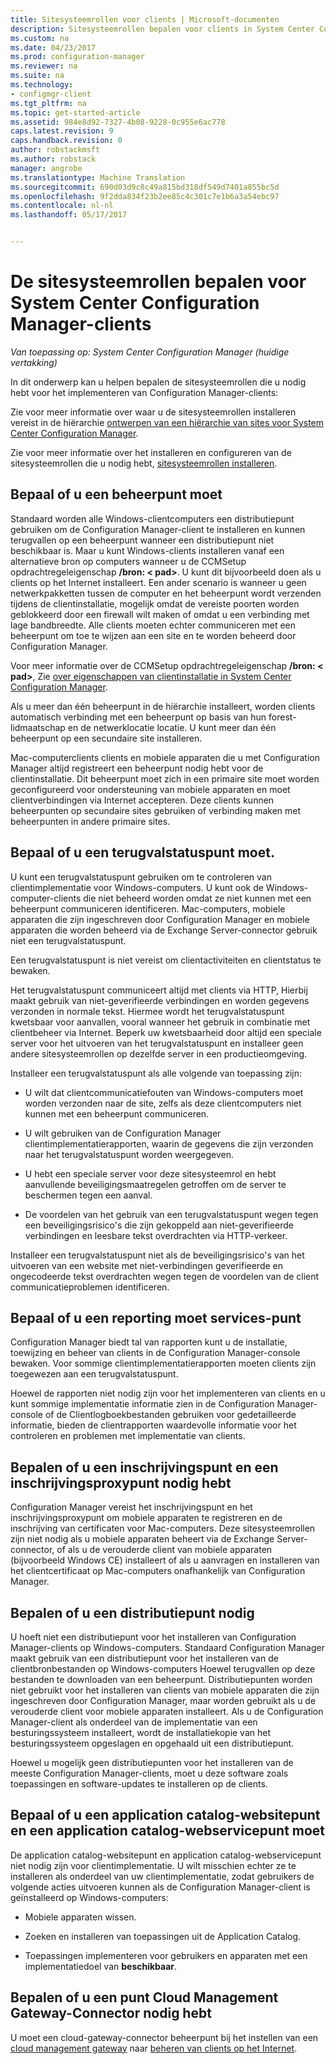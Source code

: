 ```yaml
---
title: Sitesysteemrollen voor clients | Microsoft-documenten
description: Sitesysteemrollen bepalen voor clients in System Center Configuration Manager.
ms.custom: na
ms.date: 04/23/2017
ms.prod: configuration-manager
ms.reviewer: na
ms.suite: na
ms.technology:
- configmgr-client
ms.tgt_pltfrm: na
ms.topic: get-started-article
ms.assetid: 984e8d92-7327-4b08-9228-0c955e6ac778
caps.latest.revision: 9
caps.handback.revision: 0
author: robstackmsft
ms.author: robstack
manager: angrobe
ms.translationtype: Machine Translation
ms.sourcegitcommit: 690d03d9c8c49a815bd318df549d7401a855bc5d
ms.openlocfilehash: 9f2dda834f23b2ee85c4c301c7e1b6a3a54ebc97
ms.contentlocale: nl-nl
ms.lasthandoff: 05/17/2017


---
```

# <a name="determine-the-site-system-roles-for-system-center-configuration-manager-clients"></a>De sitesysteemrollen bepalen voor System Center Configuration Manager-clients

*Van toepassing op: System Center Configuration Manager (huidige vertakking)*

In dit onderwerp kan u helpen bepalen de sitesysteemrollen die u nodig hebt voor het implementeren van Configuration Manager-clients:  

 Zie voor meer informatie over waar u de sitesysteemrollen installeren vereist in de hiërarchie [ontwerpen van een hiërarchie van sites voor System Center Configuration Manager](../../../../core/plan-design/hierarchy/design-a-hierarchy-of-sites.md).  

 Zie voor meer informatie over het installeren en configureren van de sitesysteemrollen die u nodig hebt, [sitesysteemrollen installeren](../../../../core/servers/deploy/configure/install-site-system-roles.md).  

##  <a name="determine-if-you-need-a-management-point"></a>Bepaal of u een beheerpunt moet  
 Standaard worden alle Windows-clientcomputers een distributiepunt gebruiken om de Configuration Manager-client te installeren en kunnen terugvallen op een beheerpunt wanneer een distributiepunt niet beschikbaar is. Maar u kunt Windows-clients installeren vanaf een alternatieve bron op computers wanneer u de CCMSetup opdrachtregeleigenschap **/bron: < pad\>**. U kunt dit bijvoorbeeld doen als u clients op het Internet installeert. Een ander scenario is wanneer u geen netwerkpakketten tussen de computer en het beheerpunt wordt verzenden tijdens de clientinstallatie, mogelijk omdat de vereiste poorten worden geblokkeerd door een firewall wilt maken of omdat u een verbinding met lage bandbreedte. Alle clients moeten echter communiceren met een beheerpunt om toe te wijzen aan een site en te worden beheerd door Configuration Manager.  

 Voor meer informatie over de CCMSetup opdrachtregeleigenschap **/bron: < pad\>**, Zie [over eigenschappen van clientinstallatie in System Center Configuration Manager](../../../../core/clients/deploy/about-client-installation-properties.md).  

 Als u meer dan één beheerpunt in de hiërarchie installeert, worden clients automatisch verbinding met een beheerpunt op basis van hun forest-lidmaatschap en de netwerklocatie locatie. U kunt meer dan één beheerpunt op een secundaire site installeren.  

 Mac-computerclients clients en mobiele apparaten die u met Configuration Manager altijd registreert een beheerpunt nodig hebt voor de clientinstallatie. Dit beheerpunt moet zich in een primaire site moet worden geconfigureerd voor ondersteuning van mobiele apparaten en moet clientverbindingen via Internet accepteren. Deze clients kunnen beheerpunten op secundaire sites gebruiken of verbinding maken met beheerpunten in andere primaire sites.  

##  <a name="determine-if-you-need-a-fallback-status-point"></a>Bepaal of u een terugvalstatuspunt moet.  
 U kunt een terugvalstatuspunt gebruiken om te controleren van clientimplementatie voor Windows-computers. U kunt ook de Windows-computer-clients die niet beheerd worden omdat ze niet kunnen met een beheerpunt communiceren identificeren. Mac-computers, mobiele apparaten die zijn ingeschreven door Configuration Manager en mobiele apparaten die worden beheerd via de Exchange Server-connector gebruik niet een terugvalstatuspunt.  

 Een terugvalstatuspunt is niet vereist om clientactiviteiten en clientstatus te bewaken.  

 Het terugvalstatuspunt communiceert altijd met clients via HTTP, Hierbij maakt gebruik van niet-geverifieerde verbindingen en worden gegevens verzonden in normale tekst. Hiermee wordt het terugvalstatuspunt kwetsbaar voor aanvallen, vooral wanneer het gebruik in combinatie met clientbeheer via Internet. Beperk uw kwetsbaarheid door altijd een speciale server voor het uitvoeren van het terugvalstatuspunt en installeer geen andere sitesysteemrollen op dezelfde server in een productieomgeving.  

 Installeer een terugvalstatuspunt als alle volgende van toepassing zijn:  

-   U wilt dat clientcommunicatiefouten van Windows-computers moet worden verzonden naar de site, zelfs als deze clientcomputers niet kunnen met een beheerpunt communiceren.  

-   U wilt gebruiken van de Configuration Manager clientimplementatierapporten, waarin de gegevens die zijn verzonden naar het terugvalstatuspunt worden weergegeven.  

-   U hebt een speciale server voor deze sitesysteemrol en hebt aanvullende beveiligingsmaatregelen getroffen om de server te beschermen tegen een aanval.  

-   De voordelen van het gebruik van een terugvalstatuspunt wegen tegen een beveiligingsrisico's die zijn gekoppeld aan niet-geverifieerde verbindingen en leesbare tekst overdrachten via HTTP-verkeer.  

 Installeer een terugvalstatuspunt niet als de beveiligingsrisico's van het uitvoeren van een website met niet-verbindingen geverifieerde en ongecodeerde tekst overdrachten wegen tegen de voordelen van de client communicatieproblemen identificeren.  

##  <a name="determine-whether-you-need-a-reporting-services-point"></a>Bepaal of u een reporting moet services-punt  
 Configuration Manager biedt tal van rapporten kunt u de installatie, toewijzing en beheer van clients in de Configuration Manager-console bewaken. Voor sommige clientimplementatierapporten moeten clients zijn toegewezen aan een terugvalstatuspunt.  

 Hoewel de rapporten niet nodig zijn voor het implementeren van clients en u kunt sommige implementatie informatie zien in de Configuration Manager-console of de Clientlogboekbestanden gebruiken voor gedetailleerde informatie, bieden de clientrapporten waardevolle informatie voor het controleren en problemen met implementatie van clients.  

##  <a name="determine-if-you-need-an-enrollment-point-and-an-enrollment-proxy-point"></a>Bepalen of u een inschrijvingspunt en een inschrijvingsproxypunt nodig hebt  
 Configuration Manager vereist het inschrijvingspunt en het inschrijvingsproxypunt om mobiele apparaten te registreren en de inschrijving van certificaten voor Mac-computers. Deze sitesysteemrollen zijn niet nodig als u mobiele apparaten beheert via de Exchange Server-connector, of als u de verouderde client van mobiele apparaten (bijvoorbeeld Windows CE) installeert of als u aanvragen en installeren van het clientcertificaat op Mac-computers onafhankelijk van Configuration Manager.  

##  <a name="determine-if-you-need-a-distribution-point"></a>Bepalen of u een distributiepunt nodig  
 U hoeft niet een distributiepunt voor het installeren van Configuration Manager-clients op Windows-computers. Standaard Configuration Manager maakt gebruik van een distributiepunt voor het installeren van de clientbronbestanden op Windows-computers Hoewel terugvallen op deze bestanden te downloaden van een beheerpunt. Distributiepunten worden niet gebruikt voor het installeren van clients van mobiele apparaten die zijn ingeschreven door Configuration Manager, maar worden gebruikt als u de verouderde client voor mobiele apparaten installeert. Als u de Configuration Manager-client als onderdeel van de implementatie van een besturingssysteem installeert, wordt de installatiekopie van het besturingssysteem opgeslagen en opgehaald uit een distributiepunt.  

 Hoewel u mogelijk geen distributiepunten voor het installeren van de meeste Configuration Manager-clients, moet u deze software zoals toepassingen en software-updates te installeren op de clients.  

##  <a name="determine-if-you-need-an-application-catalog-website-point-and-an-application-catalog-web-services-point"></a>Bepaal of u een application catalog-websitepunt en een application catalog-webservicepunt moet  
 De application catalog-websitepunt en application catalog-webservicepunt niet nodig zijn voor clientimplementatie. U wilt misschien echter ze te installeren als onderdeel van uw clientimplementatie, zodat gebruikers de volgende acties uitvoeren kunnen als de Configuration Manager-client is geïnstalleerd op Windows-computers:  

-   Mobiele apparaten wissen.  

-   Zoeken en installeren van toepassingen uit de Application Catalog.  

-   Toepassingen implementeren voor gebruikers en apparaten met een implementatiedoel van **beschikbaar**.  

##  <a name="determine-whether-you-require-a-cloud-management-gateway-connector-point"></a>Bepalen of u een punt Cloud Management Gateway-Connector nodig hebt 

U moet een cloud-gateway-connector beheerpunt bij het instellen van een [cloud management gateway](/sccm/core/clients/manage/setup-cloud-management-gateway) naar [beheren van clients op het Internet](/sccm/core/clients/manage/manage-clients-internet).


 
